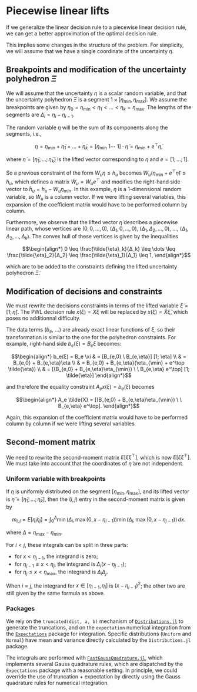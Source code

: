 # Piecewise linear lifts

If we generalize the linear decision rule to a piecewise linear decision rule, we can get a better approximation of the optimal decision rule.

This implies some changes in the structure of the problem.
For simplicity, we will assume that we have a single coordinate of the uncertainty $η$.

## Breakpoints and modification of the uncertainty polyhedron $Ξ$

We will assume that the uncertainty $η$ is a scalar random variable, and that the uncertainty polyhedron $\Xi$ is a segment ${1} \times [η_{\min}, η_{\max}]$.
We assume the breakpoints are given by $η_0 = η_{\min} < η_1 < \dots < η_k = η_{\max}$.
The lengths of the segments are $Δ_i = η_i - η_{i-1}$.

The random variable $\eta$ will be the sum of its components along the segments, i.e.,
```math
\eta = \eta_{\min} + \tilde{\eta}_1 + \dots + \tilde{\eta}_k = [\eta_{\min} \ 1 \cdots \ 1] \cdot \tilde{\eta} = \eta_{\min} + e^\top \tilde{\eta},
```
where $\tilde{\eta} = [\tilde{\eta}_1; \dots; \tilde{\eta}_k]$ is the lifted vector corresponding to $\eta$ and $e = [1; \dots; 1]$.

So a previous constraint of the form $W_u \eta \leq h_u$ becomes $W_u (\eta_{\min} + e^\top \tilde{\eta}) \leq h_u$, which defines a matrix $\tilde{W}_u = W_u e^\top$ and modifies the right-hand side vector to $\tilde{h}_u = h_u - W_u \eta_{\min}$.
In this example, $\eta$ is a 1-dimensional random variable, so $W_u$ is a column vector.
If we were lifting several variables, this expansion of the coefficient matrix would have to be performed column by column.

Furthermore, we observe that the lifted vector $\tilde{\eta}$ describes a piecewise linear path, whose vertices are
$(0, 0, \ldots, 0)$, $(\Delta_1, 0, \ldots, 0)$, $(\Delta_1, \Delta_2, \ldots, 0)$, $\ldots$, $(\Delta_1, \Delta_2, \ldots, \Delta_k)$.
The convex hull of these vertices is given by the inequalities
```math
\begin{align*}
0 \leq \frac{\tilde{\eta}_k}{Δ_k} \leq \dots \leq \frac{\tilde{\eta}_2}{Δ_2} \leq \frac{\tilde{\eta}_1}{Δ_1} \leq 1,
\end{align*}
```
which are to be added to the constraints defining the lifted uncertainty polyhedron $\tilde{\Xi}$.

## Modification of decisions and constraints

We must rewrite the decisions constraints in terms of the lifted variable $\tilde{\xi} = [1; \tilde{\eta}]$.
The PWL decision rule $x(\xi) = X \xi$ will be replaced by $x(\xi) = \tilde{X} \tilde{\xi}$, which poses no additionnal difficulty.

The data terms ($b_e$, ...) are already exact linear functions of $\xi$, so their transformation is similar to the one for the polyhedron constraints.
For example, right-hand side $b_e(ξ) = B_e \xi$ becomes:
```math
\begin{align*}
b_e(ξ) = B_e \xi & = [B_{e,0} \ B_{e,\eta}] [1; \eta] \\
& = B_{e,0} + B_{e,\eta}\eta \\
& = B_{e,0} + B_{e,\eta}(\eta_{\min} + e^\top \tilde{\eta}) \\
& = [(B_{e,0} + B_{e,\eta}\eta_{\min}) \ \ B_{e,\eta} e^\top] [1; \tilde{\eta}]
\end{align*}
```
and therefore the equality constraint $A_e x(ξ) = b_e(ξ)$ becomes
```math
\begin{align*}
A_e \tilde{X} = [(B_{e,0} + B_{e,\eta}\eta_{\min}) \ \ B_{e,\eta} e^\top].
\end{align*}
```

Again, this expansion of the coefficient matrix would have to be performed column by column if we were lifting several variables.

## Second-moment matrix

We need to rewrite the second-moment matrix $E[ξ ξ^\top]$, which is now $E[\tilde{\xi} \tilde{\xi}^\top]$.
We must take into account that the coordinates of $\tilde{\eta}$ are not independent.

### Uniform variable with breakpoints

If $\eta$ is uniformly distributed on the segment $[η_{\min}, η_{\max}]$, and its lifted vector is $\tilde{\eta} = [\tilde{\eta}_1; \dots; \tilde{\eta}_k]$, then the $(i,j)$ entry in the second-moment matrix is given by
```math
m_{i,j} = E[\tilde{\eta}_i \tilde{\eta}_j]
= \int_0^\Delta \min(\Delta_i, \max(0, x - \eta_{i-1})) \min(\Delta_j, \max(0, x - \eta_{j-1})) \, dx.
```

where $\Delta = \eta_{\max} - \eta_{\min}$.

For $i < j$, these integrals can be split in three parts:
- for $x < \eta_{j-1}$, the integrand is zero;
- for $\eta_{j-1} \leq x < \eta_j$, the integrand is $\Delta_i (x - \eta_{j-1})$;
- for $\eta_j \leq x < \eta_{\max}$, the integrand is $\Delta_i \Delta_j$.

When $i = j$, the integrand for $x \in [\eta_{i-1}, \eta_i]$ is $(x - \eta_{i-1})^2$; the other two are still given by the same formula as above.

### Packages

We rely on the `truncated(dist, a, b)` mechanism of [`Distributions.jl`](https://juliastats.org/Distributions.jl/stable/truncate) to generate the truncations, and on the `expectation` numerical integration from the [`Expectations`](https://quantecon.github.io/Expectations.jl/dev/) package for integration.
Specific distributions (`Uniform` and `Normal`) have mean and variance directly calculated by the `Distributions.jl` package.

The integrals are performed with [`FastGaussQuadrature.jl`](https://juliaapproximation.github.io/FastGaussQuadrature.jl/stable/), which implements several Gauss quadrature rules, which are dispatched by the `Expectations` package with a reasonable setting.
In principle, we could override the use of truncation + expectation by directly using the Gauss quadrature rules for numerical integration.
